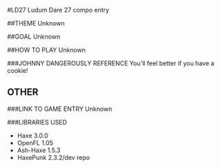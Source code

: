 #LD27
Ludum Dare 27 compo entry

##THEME
Unknown

##GOAL
Unknown

##HOW TO PLAY 
Unknown

###JOHNNY DANGEROUSLY REFERENCE
You'll feel better if you have a cookie!

## OTHER

###LINK TO GAME ENTRY
Unknown

###LIBRARIES USED
* Haxe 3.0.0
* OpenFL 1.05
* Ash-Haxe 1.5.3
* HaxePunk 2.3.2/dev repo
